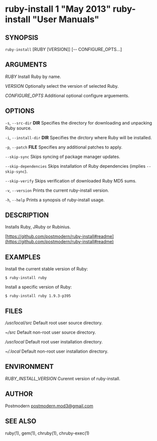 # ruby-install 1 "May 2013" ruby-install "User Manuals"

## SYNOPSIS

`ruby-install` [RUBY [VERSION]] [-- CONFIGURE_OPTS...]

## ARGUMENTS

*RUBY*
	Install Ruby by name.

*VERSION*
	Optionally select the version of selected Ruby.

*CONFIGURE_OPTS*
	Additional optional configure arguements.

## OPTIONS

`-s`, `--src-dir` **DIR**
	Specifies the directory for downloading and unpacking Ruby source.

`-i`, `--install-dir` **DIR**
	Specifies the dirctory where Ruby will be installed.

`-p`, `--patch` **FILE**
	Specifies any additional patches to apply.

`--skip-sync`
	Skips syncing of package manager updates.

`--skip-dependencies`
	Skips installation of Ruby dependencies (implies `--skip-sync`).

`--skip-verify`
	Skips verification of downloaded Ruby MD5 sums.

`-v`, `--version`
	Prints the current ruby-install version.

`-h`, `--help`
	Prints a synopsis of ruby-install usage.

## DESCRIPTION

Installs Ruby, JRuby or Rubinius.

[https://github.com/postmodern/ruby-install#readme](https://github.com/postmodern/ruby-install#readme)

## EXAMPLES

Install the current stable version of Ruby:

    $ ruby-install ruby

Install a specific version of Ruby:

    $ ruby-install ruby 1.9.3-p395

## FILES

*/usr/local/src*
	Default root user source directory.
    
*~/src*
	Default non-root user source directory.

*/usr/local*
	Default root user installation directory.

*~/.local*
	Default non-root user installation directory.

## ENVIRONMENT

*RUBY_INSTALL_VERSION*
	Curennt version of ruby-install.

## AUTHOR

Postmodern <postmodern.mod3@gmail.com>

## SEE ALSO

ruby(1), gem(1), chruby(1), chruby-exec(1)
